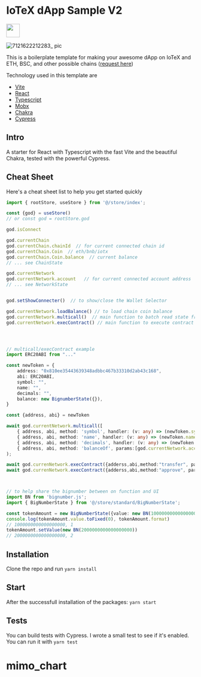 # IoTeX dApp Sample V2
<a href="https://iotex.io/devdiscord" target="_blank">
  <img src="https://github.com/iotexproject/halogrants/blob/880eea4af074b082a75608c7376bd7a8eaa1ac21/img/btn-discord.svg" height="36px">
</a>

![7121622212283_ pic](https://user-images.githubusercontent.com/448293/120024975-d2604b80-bfa4-11eb-969c-f6f581fe11bf.jpg)

This is a boilerplate template for making your awesome dApp on IoTeX and ETH, BSC, and other possible chains ([request here](https://github.com/iotexproject/iotex-dapp-sample-v2/issues/new))

Technology used in this template are

- [Vite](https://github.com/vitejs/vite)
- [React](https://reactjs.org/)
- [Typescript](https://www.typescriptlang.org/)
- [Mobx](https://mobx.js.org/README.html)
- [Chakra](https://chakra-ui.com/)
- [Cypress](https://www.cypress.io/)

## Intro

A starter for React with Typescript with the fast Vite and the beautiful Chakra, tested with the powerful Cypress.

## Cheat Sheet

Here's a cheat sheet list to help you get started quickly

```ts
import { rootStore, useStore } from '@/store/index';

const {god} = useStore()
// or const god = rootStore.god

god.isConnect

god.currentChain
god.currentChain.chainId  // for current connected chain id
god.currentChain.Coin  // eth/bnb/iotx
god.currentChain.Coin.balance  // current balance
// ... see ChainState

god.currentNetwork
god.currentNetwork.account   // for current connected account address
// ... see NetworkState


god.setShowConnecter()  // to show/close the Wallet Selector

god.currentNetwork.loadBalance() // to load chain coin balance
god.currentNetwork.multicall()  // main function to batch read state from contract
god.currentNetwork.execContract() // main function to execute contract




// multicall/execContract example
import ERC20ABI from "..."

const newToken = {
    address: "0x810ee35443639348adbbc467b33310d2ab43c168",
    abi: ERC20ABI,
    symbol: "",
    name: "",
    decimals: "",
    balance: new BignumberState({}),
}

const {address, abi} = newToken

await god.currentNetwork.multicall([
    { address, abi, method: 'symbol', handler: (v: any) => (newToken.symbol = v.toString()) },
    { address, abi, method: 'name', handler: (v: any) => (newToken.name = v.toString()) },
    { address, abi, method: 'decimals', handler: (v: any) => (newToken.decimals = Number(v.toString())) },
    { address, abi, method: 'balanceOf', params:[god.currentNetwork.account]  handler: newToken.balance},
);

await god.currenNetwork.execContract({adderss,abi,method:"transfer", params:["0x", "100000000000000000"]})
await god.currenNetwork.execContract({adderss,abi,method:"approve", params:["0x", "100000000000000000"]})



// to help share the bignumber between on function and UI
import BN from 'bignumber.js';
import { BigNumberState } from '@/store/standard/BigNumberState';

const tokenAmount = new BigNumberState({value: new BN(1000000000000000000), decimals: 18 })
console.log(tokenAmount.value.toFixed(0), tokenAmount.format)
// 1000000000000000000, 1
tokenAmount.setValue(new BN(2000000000000000000))
// 2000000000000000000, 2


```

## Installation

Clone the repo and run `yarn install`

## Start

After the successfull installation of the packages: `yarn start`

## Tests

You can build tests with Cypress. I wrote a small test to see if it's enabled. You can run it with `yarn test`
# mimo_chart
